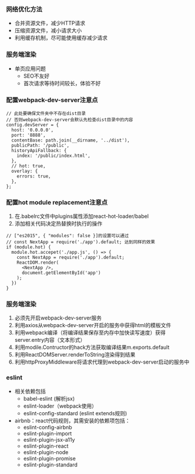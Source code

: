 ### 网络优化方法
- 合并资源文件，减少HTTP请求
- 压缩资源文件，减小请求大小
- 利用缓存机制，尽可能使用缓存减少请求

### 服务端渲染
- 单页应用问题
  - SEO不友好
  - 首次请求等待时间较长，体验不好

### 配置webpack-dev-server注意点
```
// 此处要确保文件夹中不存在dist目录
// 否则webpack-dev-server会默认先检查dist目录中的内容
config.devServer = {
  host: '0.0.0.0',
  port: '8888',
  contentBase: path.join(__dirname, '../dist'),
  publicPath: '/public',
  historyApiFallback: {
    index: '/public/index.html',
  },
  // hot: true,
  overlay: {
    errors: true,
  },
};
```
  
### 配置hot module replacement注意点
1. 在.babelrc文件中plugins属性添加react-hot-loader/babel
2. 添加相关代码决定热替换时执行的操作
```
// ["es2015", { "modules": false }]的设置可以通过 
// const NextApp = require('./app').default; 达到同样的效果
if (module.hot) {
  module.hot.accepet('./app.js', () => {
    const NextApp = require('./app').default;
    ReactDOM.render(
      <NextApp />,
      document.getElementById('app')
    );
  })
}
```

### 服务端渲染
1. 必须先开启webpack-dev-server服务
2. 利用axios从webpack-dev-server开启的服务中获得html的模板文件
3. 利用webpack编译（将编译结果保存至内存中加快读写速度）获得server.entry内容（文本形式）
4. 利用modile.Contructor的hack方法获取编译结果m.exports.default
5. 利用ReactDOMServer.renderToString渲染得到结果
6. 利用httpProxyMiddleware将请求代理到webpack-dev-server启动的服务中

### eslint
- 相关依赖包括
  - babel-eslint (解析jsx)
  - eslint-loader（webpack使用）
  - eslint-config-standard (eslint extends规则)
- airbnb：react代码规则，其需安装的依赖项包括：
  - eslint-config-airbnb
  - eslint-plugin-import
  - eslint-plugin-jsx-a11y
  - eslint-plugin-react
  - eslint-plugin-node
  - eslint-plugin-promise
  - eslint-plugin-standard


